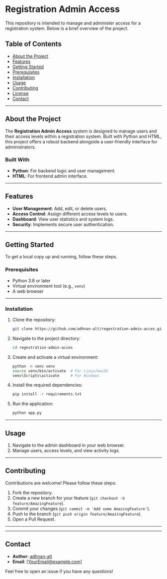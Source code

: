 # Registration Admin Access

This repository is intended to manage and administer access for a registration system. Below is a brief overview of the project.

## Table of Contents

- [About the Project](#about-the-project)
- [Features](#features)
- [Getting Started](#getting-started)
- [Prerequisites](#prerequisites)
- [Installation](#installation)
- [Usage](#usage)
- [Contributing](#contributing)
- [License](#license)
- [Contact](#contact)

---

## About the Project

The **Registration Admin Access** system is designed to manage users and their access levels within a registration system. Built with Python and HTML, this project offers a robust backend alongside a user-friendly interface for administrators.

### Built With

- **Python**: For backend logic and user management.
- **HTML**: For frontend admin interface.

---

## Features

- **User Management**: Add, edit, or delete users.
- **Access Control**: Assign different access levels to users.
- **Dashboard**: View user statistics and system logs.
- **Security**: Implements secure user authentication.

---

## Getting Started

To get a local copy up and running, follow these steps.

### Prerequisites

- Python 3.8 or later
- Virtual environment tool (e.g., `venv`)
- A web browser

---

### Installation

1. Clone the repository:

   ```bash
   git clone https://github.com/adhnan-alt/regestration-admin-acces.git
   ```

2. Navigate to the project directory:

   ```bash
   cd regestration-admin-acces
   ```

3. Create and activate a virtual environment:

   ```bash
   python -m venv venv
   source venv/bin/activate  # For Linux/macOS
   venv\Scripts\activate     # For Windows
   ```

4. Install the required dependencies:

   ```bash
   pip install -r requirements.txt
   ```

5. Run the application:

   ```bash
   python app.py
   ```

---

## Usage

1. Navigate to the admin dashboard in your web browser.
2. Manage users, access levels, and view activity logs.

---

## Contributing

Contributions are welcome! Please follow these steps:

1. Fork the repository.
2. Create a new branch for your feature (`git checkout -b feature/AmazingFeature`).
3. Commit your changes (`git commit -m 'Add some AmazingFeature'`).
4. Push to the branch (`git push origin feature/AmazingFeature`).
5. Open a Pull Request.

---



---

## Contact

- **Author**: [adhnan-alt](https://github.com/adhnan-alt)
- **Email**: [YourEmail@example.com]

Feel free to open an issue if you have any questions!
